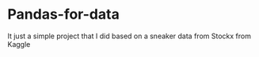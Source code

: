 # Pandas-for-data
It just a simple project that I did based on a sneaker data from Stockx from Kaggle
